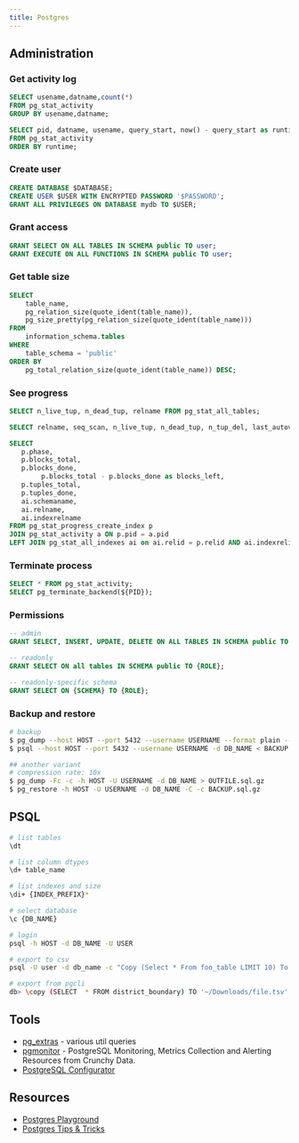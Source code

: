 ```yaml
---
title: Postgres
---
```


## Administration

### Get activity log

```sql
SELECT usename,datname,count(*)
FROM pg_stat_activity
GROUP BY usename,datname;

SELECT pid, datname, usename, query_start, now() - query_start as runtime, query
FROM pg_stat_activity
ORDER BY runtime;
```

### Create user

```sql
CREATE DATABASE $DATABASE;
CREATE USER $USER WITH ENCRYPTED PASSWORD '$PASSWORD';
GRANT ALL PRIVILEGES ON DATABASE mydb TO $USER;
```

### Grant access

```sql
GRANT SELECT ON ALL TABLES IN SCHEMA public TO user;
GRANT EXECUTE ON ALL FUNCTIONS IN SCHEMA public TO user;
```

### Get table size

```sql
SELECT
    table_name,
    pg_relation_size(quote_ident(table_name)),
    pg_size_pretty(pg_relation_size(quote_ident(table_name)))
FROM
    information_schema.tables
WHERE
    table_schema = 'public'
ORDER BY
    pg_total_relation_size(quote_ident(table_name)) DESC;
```

### See progress

```sql
SELECT n_live_tup, n_dead_tup, relname FROM pg_stat_all_tables;

SELECT relname, seq_scan, n_live_tup, n_dead_tup, n_tup_del, last_autovacuum, last_autoanalyze, autovacuum_count, autovacuum_count FROM pg_stat_user_tables;

SELECT
   p.phase,
   p.blocks_total,
   p.blocks_done,
        p.blocks_total - p.blocks_done as blocks_left,
   p.tuples_total,
   p.tuples_done,
   ai.schemaname,
   ai.relname,
   ai.indexrelname
FROM pg_stat_progress_create_index p
JOIN pg_stat_activity a ON p.pid = a.pid
LEFT JOIN pg_stat_all_indexes ai on ai.relid = p.relid AND ai.indexrelid = p.index_relid;
```

### Terminate process

```sql
SELECT * FROM pg_stat_activity;
SELECT pg_terminate_backend(${PID});
```

### Permissions

```sql
-- admin
GRANT SELECT, INSERT, UPDATE, DELETE ON ALL TABLES IN SCHEMA public TO {ROLE};

-- readonly
GRANT SELECT ON all tables IN SCHEMA public TO {ROLE};

-- readonly-specific schema
GRANT SELECT ON {SCHEMA} TO {ROLE};
```

### Backup and restore

```bash
# backup
$ pg_dump --host HOST --port 5432 --username USERNAME --format plain --verbose --file OUTFILE.sql --table public.TABLE_NAME DB_NAME
$ psql --host HOST --port 5432 --username USERNAME -d DB_NAME < BACKUP.sql

## another variant
# compression rate: 10x
$ pg_dump -Fc -c -h HOST -U USERNAME -d DB_NAME > OUTFILE.sql.gz
$ pg_restore -h HOST -U USERNAME -d DB_NAME -C -c BACKUP.sql.gz
```

## PSQL

```bash
# list tables
\dt

# list column dtypes
\d+ table_name

# list indexes and size
\di+ {INDEX_PREFIX}*

# select database
\c {DB_NAME}

# login
psql -h HOST -d DB_NAME -U USER

# export to csv
psql -U user -d db_name -c "Copy (Select * From foo_table LIMIT 10) To STDOUT With CSV HEADER DELIMITER E'\t';" > foo_data.tsv

# export from pgcli
db> \copy (SELECT  * FROM district_boundary) TO '~/Downloads/file.tsv' WITH (FORMAT CSV, HEADER, DELIMITER E'\t')
```

## Tools

- [pg_extras](https://github.com/pawurb/python-pg-extras/tree/master/pg_extras/queries) - various util queries
- [pgmonitor](https://github.com/CrunchyData/pgmonitor) - PostgreSQL Monitoring, Metrics Collection and Alerting Resources from Crunchy Data.
- [PostgreSQL Configurator](https://pgconfigurator.cybertec-postgresql.com/)

## Resources

- [Postgres Playground](https://www.crunchydata.com/developers/tutorials)
- [Postgres Tips & Tricks](https://www.crunchydata.com/postgres-tips)
